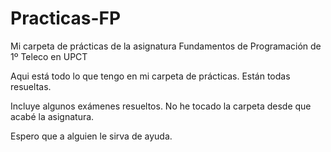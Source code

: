 # Practicas-FP
Mi carpeta de prácticas de la asignatura Fundamentos de Programación de 1º Teleco en UPCT


Aqui está todo lo que tengo en mi carpeta de prácticas. Están todas resueltas.

Incluye algunos exámenes resueltos. No he tocado la carpeta desde que acabé la asignatura.

Espero que a alguien le sirva de ayuda.
